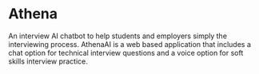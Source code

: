 # Athena
An interview AI chatbot to help students and employers simply the interviewing process. AthenaAI is a web based application that includes a chat option for technical interview questions and a voice option for soft skills interview practice. 
